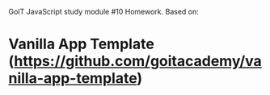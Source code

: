 GoIT JavaScript study module #10 Homework. Based on:

# Vanilla App Template (https://github.com/goitacademy/vanilla-app-template)
